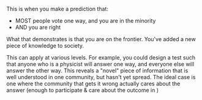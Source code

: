 This is when you make a prediction that:

- MOST people vote one way, and you are in the minority
- AND you are right

What that demonstrates is that you are on the frontier. You've added a new piece of knowledge to society. 

This can apply at various levels. For example, you could design a test such that anyone who is a physicist will answer one way, and everyone else will answer the other way. This reveals a "novel" piece of information that is well understood in one community, but hasn't yet spread. The ideal case is one where the community that gets it wrong actually cares about the answer (enough to participate & care about the outcome in )